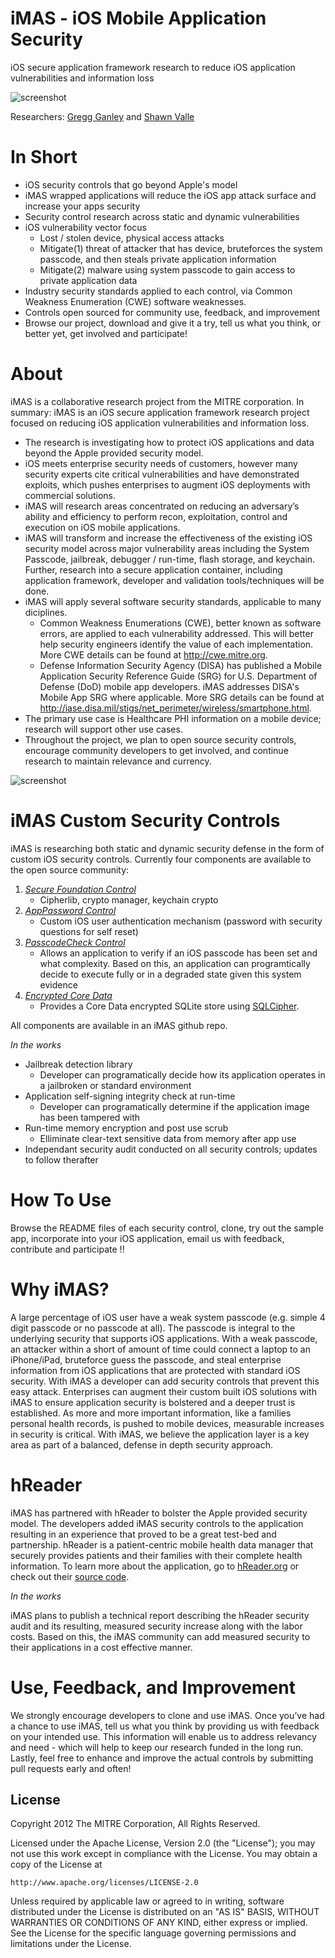 iMAS - iOS Mobile Application Security
======================================

iOS secure application framework research to reduce iOS application vulnerabilities and information loss

![screenshot](https://github.com/project-imas/about/raw/master/imas_logo.png)

Researchers: [Gregg Ganley](https://github.com/gandg) and [Shawn Valle](https://github.com/SecurityShawn) 


In Short
========
- iOS security controls that go beyond Apple's model
- iMAS wrapped applications will reduce the iOS app attack surface and increase your apps security
- Security control research across static and dynamic vulnerabilities
- iOS vulnerability vector focus
  - Lost / stolen device, physical access attacks
  - Mitigate(1) threat of attacker  that has device, bruteforces the system passcode, and then steals private application information
  - Mitigate(2) malware using system passcode to gain access to private application data
- Industry security standards applied to each control, via Common Weakness Enumeration (CWE) software weaknesses.
- Controls open sourced for community use, feedback, and improvement
- Browse our project, download and give it a try, tell us what you think, or better yet, get involved and participate!


About
=====

iMAS is a collaborative research project from the MITRE corporation. In summary: iMAS is an iOS secure application framework research project focused on reducing iOS application vulnerabilities and information loss.
- The research is investigating how to protect iOS applications and data beyond the Apple provided security model.
- iOS meets enterprise security needs of customers, however many security experts cite critical vulnerabilities and have demonstrated exploits, which pushes enterprises to augment iOS deployments with commercial solutions.
- iMAS will research areas concentrated on reducing an adversary’s ability and efficiency to perform recon, exploitation, control and execution on iOS mobile applications.
- iMAS will transform and increase the effectiveness of the existing iOS security model across major vulnerability areas including the System Passcode, jailbreak, debugger / run-time, flash storage, and keychain. Further, research into a secure application container, including application framework, developer and validation tools/techniques will be done.
- iMAS will apply several software security standards, applicable to many diciplines.
  - Common Weakness Enumerations (CWE), better known as software errors, are applied to each vulnerability addressed. This will better help security engineers identify the value of each implementation. More CWE details can be found at http://cwe.mitre.org.
  - Defense Information Security Agency (DISA) has published a Mobile Application Security Reference Guide (SRG) for U.S. Department of Defense (DoD) mobile app developers.  iMAS addresses DISA's Mobile App SRG where applicable. More SRG details can be found at http://iase.disa.mil/stigs/net_perimeter/wireless/smartphone.html.
- The primary use case is Healthcare PHI information on a mobile device; research will support other use cases.
- Throughout the project, we plan to open source security controls, encourage community developers to get involved, and continue research to maintain relevance and currency. 

![screenshot](https://github.com/project-imas/about/raw/master/iMAS_framework.png)
 

iMAS Custom Security Controls
=============================

iMAS is researching both static and dynamic security defense in the form of custom iOS security controls. Currently four components are available to the open source community:
     
1. [*Secure Foundation Control*](https://github.com/project-imas/securefoundation)
   - Cipherlib, crypto manager, keychain crypto
2. [*AppPassword Control*](https://github.com/project-imas/app-password)
   - Custom iOS user authentication mechanism (password with security questions for self reset)
3. [*PasscodeCheck Control*](https://github.com/project-imas/passcode-check)
   - Allows an application to verify if an iOS passcode has been set and what complexity.  Based on this, an application can programtically decide to execute fully or in a degraded state given this system evidence
4. [*Encrypted Core Data*](https://github.com/project-imas/encrypted-core-data)
   - Provides a Core Data encrypted SQLite store using [SQLCipher](http://sqlcipher.net). 
 
All components are available in an iMAS github repo.

*In the works*

- Jailbreak detection library
  - Developer can programatically decide how its application operates in a jailbroken or standard environment
- Application self-signing integrity check at run-time
  - Developer can programatically determine if the application image has been tampered with
- Run-time memory encryption and post use scrub
  - Elliminate clear-text sensitive data from memory after app use
- Independant security audit conducted on all security controls; updates to follow therafter

How To Use
==========

Browse the README files of each security control, clone, try out the sample app, incorporate into your iOS application, email us with feedback, contribute and participate !!

Why iMAS?
=========

A large percentage of iOS user have a weak system passcode (e.g. simple 4 digit passcode or no passcode at all).  The passcode is integral to the underlying security that supports iOS applications.  With a weak passcode, an attacker within a short of amount of time could connect a laptop to an iPhone/iPad, bruteforce guess the passcode, and steal enterprise information from iOS applications that are protected with standard iOS security.  With iMAS a developer can add security controls that prevent this easy attack.  Enterprises can augment their custom built iOS solutions with iMAS to ensure application security is bolstered and a deeper trust is established. As more and more important information, like a families personal health records, is pushed to mobile devices, measurable increases in security is critical.  With iMAS, we believe the application layer is a key area as part of a balanced, defense in depth security approach.

hReader
=======
iMAS has partnered with hReader to bolster the Apple provided security model. The developers added iMAS security controls to the application resulting in an experience that proved to be a great test-bed and partnership. hReader is a patient-centric mobile health data manager that securely provides patients and their families with their complete health information. To learn more about the application, go to [hReader.org](http://hReader.org) or check out their [source code](https://github.com/projecthreader/hReader).   

*In the works*

iMAS plans to publish a technical report describing the hReader security audit and its resulting, measured security increase along with the labor costs.  Based on this, the iMAS community can add measured security to their applications in a cost effective manner.

Use, Feedback, and Improvement
==============================

We strongly encourage developers to clone and use iMAS. Once you’ve had a chance to use iMAS, tell us what you think by providing us with feedback on your intended use. This information will enable us to address relevancy and need - which will help to keep our research funded in the long run. Lastly, feel free to enhance and improve the actual controls by submitting pull requests early and often!

License
-------

Copyright 2012 The MITRE Corporation, All Rights Reserved.

Licensed under the Apache License, Version 2.0 (the "License");
you may not use this work except in compliance with the License.
You may obtain a copy of the License at

    http://www.apache.org/licenses/LICENSE-2.0

Unless required by applicable law or agreed to in writing, software
distributed under the License is distributed on an "AS IS" BASIS,
WITHOUT WARRANTIES OR CONDITIONS OF ANY KIND, either express or implied.
See the License for the specific language governing permissions and
limitations under the License.

<script type="text/javascript">

  var _gaq = _gaq || [];
    _gaq.push(['_setAccount', 'UA-38868530-1']);
      _gaq.push(['_trackPageview']);
      
        (function() {
            var ga = document.createElement('script'); ga.type = 'text/javascript'; ga.async = true;
                ga.src = ('https:' == document.location.protocol ? 'https://ssl' : 'http://www') + '.google-analytics.com/ga.js';
                    var s = document.getElementsByTagName('script')[0]; s.parentNode.insertBefore(ga, s);
                      })();
                      
                      </script>
